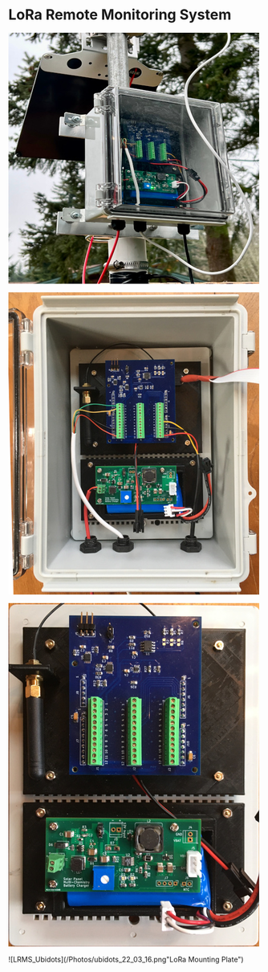 # LoRa Remote Monitoring System

![LRMS_Station](/Photos/MonitorStation.JPG "IP67 Enclosure with LoRa Assembly")


![LRMS_Enclosure](/Photos/EnclBox.JPG "IP67 Enclosure with LoRa Assembly")


![LRMS_MTGPlate](/Photos/EnclBaseMtg.JPG "LoRa Mounting Plate")


![LRMS_Ubidots](/Photos/ubidots_22_03_16.png"LoRa Mounting Plate")
